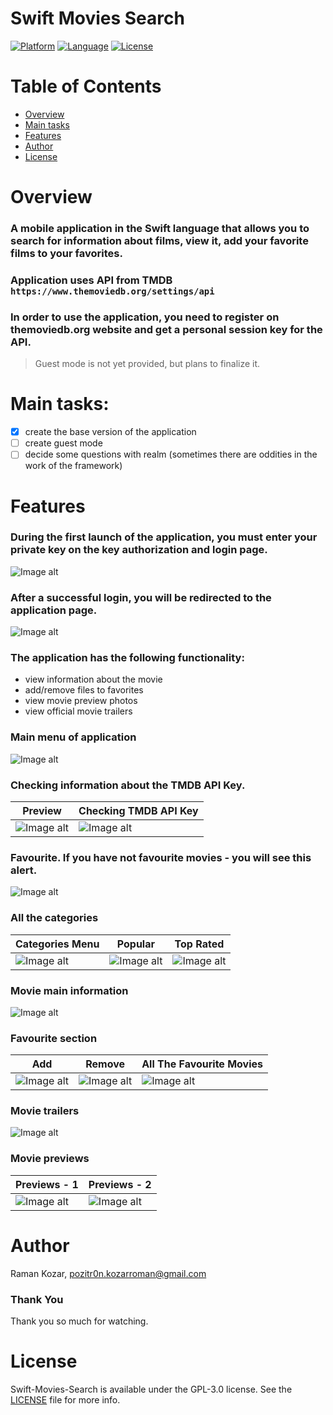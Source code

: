 # Swift Movies Search
[![Platform](http://img.shields.io/badge/platform-iOS-blue.svg?style=flat)](https://developer.apple.com/iphone/index.action)
[![Language](http://img.shields.io/badge/language-Swift-brightgreen.svg?style=flat)](https://developer.apple.com/swift)
[![License](http://img.shields.io/badge/license-GPL-lightgrey.svg?style=flat)](https://www.gnu.org/licenses/gpl-3.0.html)

# Table of Contents

* [Overview](#overview)
* [Main tasks](#main-tasks)
* [Features](#features)
* [Author](#author)
* [License](#license)

# Overview

### A mobile application in the Swift language that allows you to search for information about films, view it, add your favorite films to your favorites.
### Application uses API from TMDB `https://www.themoviedb.org/settings/api`

### In order to use the application, you need to register on themoviedb.org website and get a personal session key for the API.

> Guest mode is not yet provided, but plans to finalize it.

# Main tasks:
- [x] create the base version of the application
- [ ] create guest mode
- [ ] decide some questions with realm (sometimes there are oddities in the work of the framework)

# Features

### During the first launch of the application, you must enter your private key on the key authorization and login page.

![Image alt](https://github.com/pozitr0n/Swift-Movies-Search/raw/main/images/image1.png)

### After a successful login, you will be redirected to the application page.

![Image alt](https://github.com/pozitr0n/Swift-Movies-Search/raw/main/images/image2.png)

### The application has the following functionality:
- view information about the movie
- add/remove files to favorites
- view movie preview photos
- view official movie trailers

### Main menu of application

![Image alt](https://github.com/pozitr0n/Swift-Movies-Search/raw/main/images/image3.png)

### Checking information about the TMDB API Key.

| Preview | Checking TMDB API Key |
| --- | --- |
| ![Image alt](https://github.com/pozitr0n/Swift-Movies-Search/raw/main/images/image4.png) | ![Image alt](https://github.com/pozitr0n/Swift-Movies-Search/raw/main/images/image5.png) |

### Favourite. If you have not favourite movies - you will see this alert.

![Image alt](https://github.com/pozitr0n/Swift-Movies-Search/raw/main/images/image6.png)

### All the categories

| Categories Menu | Popular | Top Rated |
| --- | --- | --- |
| ![Image alt](https://github.com/pozitr0n/Swift-Movies-Search/raw/main/images/image7.png) | ![Image alt](https://github.com/pozitr0n/Swift-Movies-Search/raw/main/images/image8.png) | ![Image alt](https://github.com/pozitr0n/Swift-Movies-Search/raw/main/images/image9.png) |

### Movie main information

![Image alt](https://github.com/pozitr0n/Swift-Movies-Search/raw/main/images/image10.png)

### Favourite section

| Add | Remove | All The Favourite Movies |
| --- | --- | --- |
| ![Image alt](https://github.com/pozitr0n/Swift-Movies-Search/raw/main/images/image11.png) | ![Image alt](https://github.com/pozitr0n/Swift-Movies-Search/raw/main/images/image12.png) | ![Image alt](https://github.com/pozitr0n/Swift-Movies-Search/raw/main/images/image13.png) | 

### Movie trailers

![Image alt](https://github.com/pozitr0n/Swift-Movies-Search/raw/main/images/image14.png)

### Movie previews

| Previews - 1 | Previews - 2 |
| --- | --- |
| ![Image alt](https://github.com/pozitr0n/Swift-Movies-Search/raw/main/images/image15.png) | ![Image alt](https://github.com/pozitr0n/Swift-Movies-Search/raw/main/images/image16.png) |

# Author

Raman Kozar, pozitr0n.kozarroman@gmail.com

### Thank You

Thank you so much for watching.

# License

Swift-Movies-Search is available under the GPL-3.0 license. See the [LICENSE](/LICENSE) file for more info.

